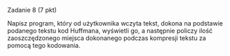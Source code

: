 Zadanie 8 (7 pkt)

Napisz program, który od użytkownika wczyta tekst, dokona na podstawie podanego tekstu kod Huffmana, wyświetli go, a następnie policzy ilość zaoszczędzonego miejsca dokonanego podczas kompresji tekstu za pomocą tego kodowania.